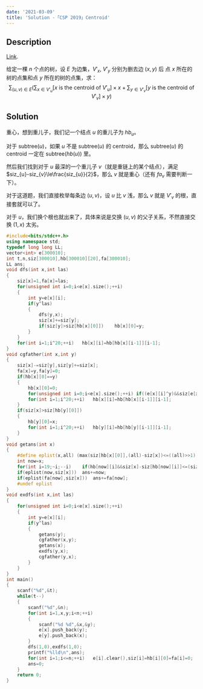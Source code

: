 ```yaml
---
date: '2021-03-09'
title: 'Solution -「CSP 2019」Centroid'
---
```


## Description

[Link](https://www.luogu.com.cn/problem/P5666).

给定一棵 $n$ 个点的树，设 $E$ 为边集，$V'_x,\ V'_y$ 分别为删去边  $(x,y)$ 后 点  $x$ 所在的树的点集和点  $y$ 所在的树的点集，求：
$$
\sum_{(u,v)\in E}(\sum_{x\in V'_{u}}[x\text{ is the centroid of }V'_{u}]\times x+\sum_{y\in V'_{v}}[y\text{ is the centroid of }V'_{v}]\times y)
$$

## Solution

重心，想到重儿子，我们记一个结点 $u$ 的重儿子为 $hb_{u}$。

对于 $\text{subtree}(u)$，如果 $u$ 不是 $\text{subtree}(u)$ 的 centroid，那么 $\text{subtree}(u)$ 的 centroid 一定在 $\text{subtree}(hb(u))$ 里。

然后我们找到对于 $u$ 最深的一个重儿子 $v$（就是重链上的某个结点），满足 $siz_{u}-siz_{v}\le\frac{siz_{u}}{2}$，那么 $v$ 就是重心（还有 $fa_{v}$ 需要判断一下）。

对于这道题，我们直接枚举每条边 $(u,v)$，设 $u$ 比 $v$ 浅，那么 $v$ 就是 $V'_{v}$ 的根，直接套就可以了。

对于 $u$，我们换个根也就出来了，具体来说是交换 $(u,v)$ 的父子关系，不然直接交换 $(1,x)$ 太劣。

```cpp
#include<bits/stdc++.h>
using namespace std;
typedef long long LL;
vector<int> e[300010];
int t,n,siz[300010],hb[300010][20],fa[300010];
LL ans;
void dfs(int x,int las)
{
	siz[x]=1,fa[x]=las;
	for(unsigned int i=0;i<e[x].size();++i)
	{
		int y=e[x][i];
		if(y^las)
		{
			dfs(y,x);
			siz[x]+=siz[y];
			if(siz[y]>siz[hb[x][0]])	hb[x][0]=y;
		}
	}
	for(int i=1;i^20;++i)	hb[x][i]=hb[hb[x][i-1]][i-1];
}
void cgfather(int x,int y)
{
	siz[x]-=siz[y],siz[y]+=siz[x];
	fa[x]=y,fa[y]=0;
	if(hb[x][0]==y)
	{
		hb[x][0]=0;
		for(unsigned int i=0;i<e[x].size();++i)	if((e[x][i]^y)&&siz[e[x][i]]>siz[hb[x][0]])	hb[x][0]=e[x][i];
		for(int i=1;i^20;++i)	hb[x][i]=hb[hb[x][i-1]][i-1];
	}
	if(siz[x]>siz[hb[y][0]])
	{
		hb[y][0]=x;
		for(int i=1;i^20;++i)	hb[y][i]=hb[hb[y][i-1]][i-1];
	}
}
void getans(int x)
{
	#define eplist(x,all) (max(siz[hb[x][0]],(all)-siz[x])<=((all)>>1))
	int now=x;
	for(int i=19;~i;--i)	if(hb[now][i]&&siz[x]-siz[hb[now][i]]<=(siz[x]>>1))	now=hb[now][i];
	if(eplist(now,siz[x]))	ans+=now;
	if(eplist(fa[now],siz[x]))	ans+=fa[now];
	#undef eplist
}
void exdfs(int x,int las)
{
	for(unsigned int i=0;i<e[x].size();++i)
	{
		int y=e[x][i];
		if(y^las)
		{
			getans(y);
			cgfather(x,y);
			getans(x);
			exdfs(y,x);
			cgfather(y,x);
		}
	}
}
int main()
{
	scanf("%d",&t);
	while(t--)
	{
		scanf("%d",&n);
		for(int i=1,x,y;i<n;++i)
		{
			scanf("%d %d",&x,&y);
			e[x].push_back(y);
			e[y].push_back(x);
		}
		dfs(1,0),exdfs(1,0);
		printf("%lld\n",ans);
		for(int i=1;i<=n;++i)	e[i].clear(),siz[i]=hb[i][0]=fa[i]=0;
		ans=0;
	}
	return 0;
}
```
